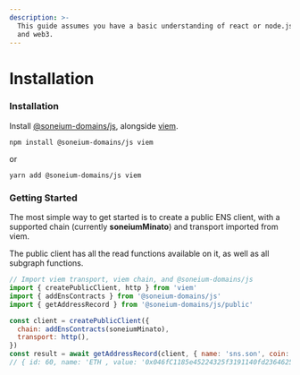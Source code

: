 ```yaml
---
description: >-
  This guide assumes you have a basic understanding of react or node.js, viem
  and web3.
---
```


# Installation

### Installation

Install [@soneium-domains/js](https://github.com/soneium-domains/soneium-domains-js/), alongside [viem](https://github.com/wagmi-dev/viem).

```
npm install @soneium-domains/js viem
```

or

```
yarn add @soneium-domains/js viem
```

### Getting Started

The most simple way to get started is to create a public ENS client, with a supported chain (currently **soneiumMinato**) and transport imported from viem.&#x20;

The public client has all the read functions available on it, as well as all subgraph functions.

```javascript
// Import viem transport, viem chain, and @soneium-domains/js
import { createPublicClient, http } from 'viem'
import { addEnsContracts } from '@soneium-domains/js'
import { getAddressRecord } from '@soneium-domains/js/public'

const client = createPublicClient({
  chain: addEnsContracts(soneiumMinato),
  transport: http(),
})
const result = await getAddressRecord(client, { name: 'sns.son', coin: 'ETH' })
// { id: 60, name: 'ETH , value: '0x046fC1185e45224325f3191140fd236462574C07' }
```
